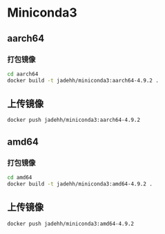 # Miniconda3
## aarch64
### 打包镜像
```bash
cd aarch64
docker build -t jadehh/miniconda3:aarch64-4.9.2 .
```

## 上传镜像

```bash
docker push jadehh/miniconda3:aarch64-4.9.2 
```

## amd64
### 打包镜像

```bash
cd amd64
docker build -t jadehh/miniconda3:amd64-4.9.2 . 
```

## 上传镜像

```bash
docker push jadehh/miniconda3:amd64-4.9.2 
```